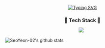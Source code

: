 <div align="center">

[![Typing SVG](https://readme-typing-svg.herokuapp.com?font=Oleo+Script&color=808080&size=35&center=true&vCenter=true&width=404&height=53&lines=%E3%80%80%E3%80%80Welcome%2C+SY's+GitHub+Profile+%E3%80%80%E3%80%80)](https://git.io/typing-svg)
  
  </div>

<h3 align="center" style="margin-bottom: 10px;">🧡 Tech Stack 🧡</h3>
<p align="center">
  <img src="https://camo.githubusercontent.com/005f37bf46ccf438f901ee8e3f3f1b86ab659150906d18396e130496a6c87151/68747470733a2f2f696d672e736869656c64732e696f2f62616467652f432d4138423943433f7374796c653d666c6174266c6f676f3d43266c6f676f436f6c6f723d7768697465?style=flat&logo=&logoColor=white"/> &nbsp
  
  
  
  ![SeoYeon-02's github stats](https://github-readme-stats.vercel.app/api?username=SeoYeon-02&show_icons=true)
